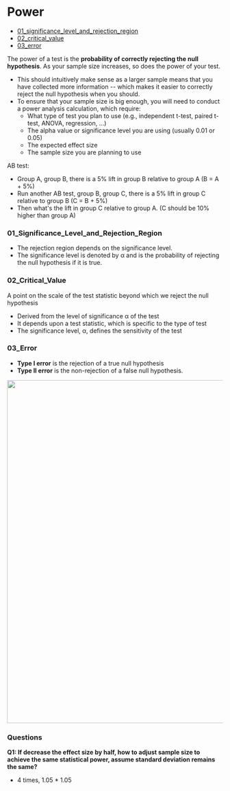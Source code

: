 # Power
- [01_significance_level_and_rejection_region](https://github.com/krystinli/Legoland/blob/main/stats_basics/13_Power.md#01_significance_level_and_rejection_region)
- [02_critical_value](https://github.com/krystinli/Legoland/blob/main/stats_basics/13_Power.md#02_critical_value)
- [03_error](https://github.com/krystinli/Legoland/blob/main/stats_basics/13_Power.md#03_error)

The power of a test is the **probability of correctly rejecting the null hypothesis**. As your sample size increases, so does the power of your test.
- This should intuitively make sense as a larger sample means that you have collected more information -- which makes it easier to correctly reject the null hypothesis when you should.
- To ensure that your sample size is big enough, you will need to conduct a power analysis calculation, which require:
  - What type of test you plan to use (e.g., independent t-test, paired t-test, ANOVA, regression, ...)
  - The alpha value or significance level you are using (usually 0.01 or 0.05)
  - The expected effect size
  - The sample size you are planning to use

AB test: 
- Group A, group B, there is a 5% lift in group B relative to group A (B = A + 5%)
- Run another AB test, group B, group C, there is a 5% lift in group C relative to group B (C = B + 5%)
- Then what's the lift in group C relative to group A. (C should be 10% higher than group A) 

### 01_Significance_Level_and_Rejection_Region
- The rejection region depends on the significance level. 
- The significance level is denoted by α and is the probability of rejecting the null hypothesis if it is true. 

### 02_Critical_Value
A point on the scale of the test statistic beyond which we reject the null hypothesis
- Derived from the level of significance α of the test
- It depends upon a test statistic, which is specific to the type of test
- The significance level, α, defines the sensitivity of the test

### 03_Error
- **Type I error** is the rejection of a true null hypothesis
- **Type II error** is the non-rejection of a false null hypothesis.

<img src="https://miro.medium.com/max/4800/1*vpRxfDM8MHLtfTrO7Sx3zQ.png" width=800 />

<br />

### Questions
**Q1: If decrease the effect size by half, how to adjust sample size to achieve the same statistical power, assume standard deviation remains the same?**
- 4 times, 1.05 * 1.05

